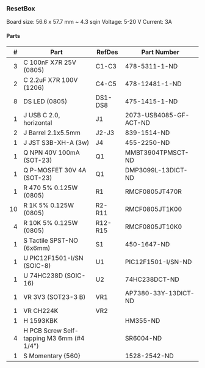 ### ResetBox ###

Board size: 56.6 x 57.7 mm ~ 4.3 sqin
Voltage: 5-20 V
Current: 3A


#### Parts ####

|  # | Part                                      | RefDes  | Part Number                |
|---:|-------------------------------------------|---------|----------------------------|
|  3 | C 100nF X7R 25V (0805)                    | C1-C3   | 478-5311-1-ND              |
|  2 | C 2.2uF X7R 100V (1206)                   | C4-C5   | 478-12481-1-ND             |
|  8 | DS LED (0805)                             | DS1-DS8 | 475-1415-1-ND              |
|  1 | J USB C 2.0, horizontal                   | J1      | 2073-USB4085-GF-ACT-ND     |
|  2 | J Barrel 2.1x5.5mm                        | J2-J3   | 839-1514-ND                |
|  1 | J JST S3B-XH-A (3w)                       | J4      | 455-2250-ND                |
|  1 | Q NPN 40V 100mA (SOT-23)                  | Q1      | MMBT3904TPMSCT-ND          |
|  1 | Q P-MOSFET 30V 4A (SOT-23)                | Q1      | DMP3099L-13DICT-ND         |
|  1 | R 470 5% 0.125W (0805)                    | R1      | RMCF0805JT470R             |
| 10 | R 1K 5% 0.125W (0805)                     | R2-R11  | RMCF0805JT1K00             |
|  4 | R 10K 5% 0.125W (0805)                    | R12-R15 | RMCF0805JT10K0             |
|  1 | S Tactile SPST-NO (6x6mm)                 | S1      | 450-1647-ND                |
|  1 | U PIC12F1501-I/SN (SOIC-8)                | U1      | PIC12F1501-I/SN-ND         |
|  1 | U 74HC238D (SOIC-16)                      | U2      | 74HC238DCT-ND              |
|  1 | VR 3V3 (SOT23-3 B)                        | VR1     | AP7380-33Y-13DICT-ND       |
|  1 | VR CH224K                                 | VR2     |                            |
|  1 | H 1593KBK                                 |         | HM355-ND                   |
|  4 | H PCB Screw Self-tapping M3 6mm (#4 1/4") |         | SR6004-ND                  |
|  1 | S Momentary {560}                         |         | 1528-2542-ND               |
